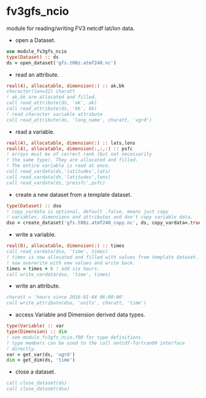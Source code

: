 # fv3gfs_ncio
module for reading/writing FV3 netcdf lat/lon data.


* open a Dataset.
```fortran
use module_fv3gfs_ncio
type(Dataset) :: ds
ds = open_dataset('gfs.t00z.atmf240.nc')
```
* read an attribute.
```fortran
real(4), allocatable, dimension(:) :: ak,bk
character(len=32) charatt
! ak,bk are allocated and filled.
call read_attribute(ds, 'ak', ak)
call read_attribute(ds, 'bk', bk)
! read character variable attribute
call read_attribute(ds, 'long_name', charatt, 'vgrd')
```
* read a variable.
```fortran
real(4), allocatable, dimension(:) :: lats,lons
real(4), allocatable, dimension(:,:,:) :: psfc
! arrays must be of correct rank (but not necessarily
! the same type). They are allocated and filled.
! The entire variable is read at once.
call read_vardata(ds,'latitudes',lats)
call read_vardata(ds,'latitudes',lons)
call read_vardata(ds,'pressfc',psfc)
```
* create a new dataset from a template dataset.
```fortran
type(Dataset) :: dso
! copy_vardata is optional, default .false. means just copy
! variables, dimensions and attributes and don't copy variable data.
dso = create_dataset('gfs.t00z.atmf240_copy.nc', ds, copy_vardata=.true.)
```
* write a variable.
```fortran
real(8), allocatable, dimension(:) :: times
call read_vardata(dso, 'time', times)
! times is now allocated and filled with values from template dataset.
! now overwrite with new values and write back.
times = times + 6 ! add six hours.
call write_vardata(dso, 'time', times)
```
* write an attribute.
```fortran
charatt = 'hours since 2016-01-04 06:00:00'
call write_attribute(dso, 'units', charatt, 'time')
```
* access Variable and Dimension derived data types.
```fortran
type(Variable) :: var
type(Dimension) :: dim
! see module_fv3gfs_ncio.f90 for type definitions.
! type members can be used to the call netcdf-fortran90 interface
! directly.
var = get_var(ds, 'ugrd')
dim = get_dim(ds, 'time')
```
* close a dataset.
```fortran
call close_dataset(ds)
call close_dataset(dso)
